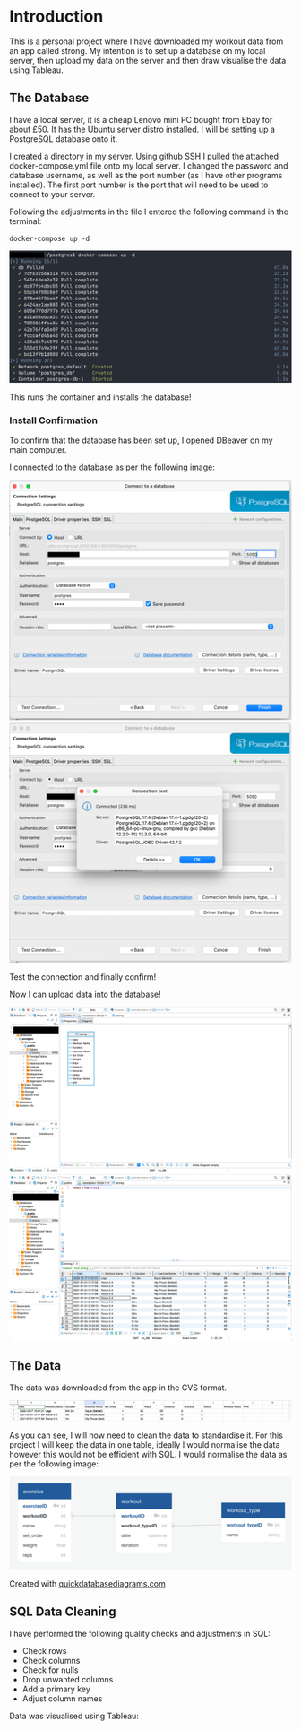 # Introduction

This is a personal project where I have downloaded my workout data from an app called strong. My intention is to set up a database on my local server, then upload my data on the server and  then draw visualise the data using Tableau.

## The Database
I have a local server, it is a cheap Lenovo mini PC bought from Ebay for about £50. It has the  Ubuntu server distro installed. 
I will be setting up a PostgreSQL database onto it.

I created a directory in my server. 
Using github SSH I pulled the attached docker-compose.yml file onto my local server.
I changed the password and database username, as well as the port number (as I have other programs installed). 
The first port number is the port that will need to be used to connect to your server. 

Following the adjustments in the file I entered the following command in the terminal: 

```terminal
docker-compose up -d 
```
![](img/img1.png)


This runs the container and installs the database!

### Install Confirmation

To confirm that the database has been set up, I opened DBeaver on my main computer. 

I connected to the database as per the following image:

![](img/img2.png)
![](img/img3.png)

Test the connection and finally confirm! 

Now I can upload data into the database!

![](img/img4.png)
![](img/img5.png)

## The Data
The data was downloaded from the app in the CVS format.

![](img/img6.png)

As you can see, I will now need to clean the data to standardise it.
For this project I will keep the data in one table, ideally I would normalise the data however this would not be efficient with SQL.
I would normalise the data as per the following image:

![](img/img7.png)

Created with [quickdatabasediagrams.com](https://app.quickdatabasediagrams.com/#/)


## SQL Data Cleaning 

I have performed the following quality checks and adjustments in SQL:
- Check rows
- Check columns
- Check for nulls 
- Drop unwanted columns
- Add a primary key
- Adjust column names  


Data was visualised using Tableau: 
